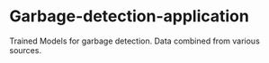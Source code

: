 # Garbage-detection-application
Trained Models for garbage detection. Data combined from various sources.
